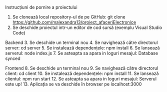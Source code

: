 Instrucțiuni de pornire a proiectului
1.	Se clonează local repository-ul de pe GitHub:
git clone https://github.com/malexandra13/proiect_afaceriElectronice
2.	Se deschide proiectul intr-un editor de cod sursă (exemplu Visual Studio Code)

Backend
3.	Se deschide un terminal nou
4.	Se navighează către directorul server: cd server
5.	Se instalează dependențele: npm install
6.	Se lansează serverul: node index.js
7.	Se asteapta sa apara in loguri mesajul: Database synced

Frontend
8.	Se deschide un terminal nou
9.	Se navighează către directorul client: cd client
10.	Se instalează dependențele: npm install
11.	Se lansează clientul: npm run start
12.	Se asteapta sa apara in loguri mesajul: Serverul este up!
13.	Aplicația se va deschide în browser pe localhost:3000
